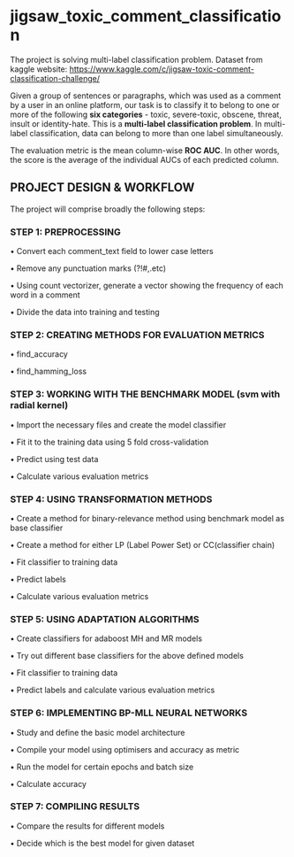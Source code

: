 # jigsaw_toxic_comment_classification
The project is solving multi-label classification problem. Dataset from kaggle website: https://www.kaggle.com/c/jigsaw-toxic-comment-classification-challenge/

Given a group of sentences or paragraphs, which was used as a comment by a user in an online platform, our task is to classify it to belong to one or more of the following **six categories** - toxic, severe-toxic, obscene, threat, insult or identity-hate. This is a **multi-label classification problem**. In multi-label classification, data can belong to more than one label simultaneously. 

The evaluation metric is the mean column-wise **ROC AUC**. In other words, the score is the average of the individual AUCs of each predicted column.

## PROJECT DESIGN & WORKFLOW

The project will comprise broadly the following steps:
### STEP 1: PREPROCESSING
• Convert each comment_text field to lower case letters

• Remove any punctuation marks (?!#,.etc)

• Using count vectorizer, generate a vector showing the frequency of each word in a
comment

• Divide the data into training and testing
### STEP 2: CREATING METHODS FOR EVALUATION METRICS
• find_accuracy

• find_hamming_loss
### STEP 3: WORKING WITH THE BENCHMARK MODEL (svm with radial kernel)
• Import the necessary files and create the model classifier

• Fit it to the training data using 5 fold cross-validation

• Predict using test data

• Calculate various evaluation metrics
### STEP 4: USING TRANSFORMATION METHODS
• Create a method for binary-relevance method using benchmark model as base classifier

• Create a method for either LP (Label Power Set) or CC(classifier chain)

• Fit classifier to training data

• Predict labels

• Calculate various evaluation metrics
### STEP 5: USING ADAPTATION ALGORITHMS
• Create classifiers for adaboost MH and MR models

• Try out different base classifiers for the above defined models

• Fit classifier to training data

• Predict labels and calculate various evaluation metrics
### STEP 6: IMPLEMENTING BP-MLL NEURAL NETWORKS
• Study and define the basic model architecture

• Compile your model using optimisers and accuracy as metric

• Run the model for certain epochs and batch size

• Calculate accuracy
### STEP 7: COMPILING RESULTS
• Compare the results for different models

• Decide which is the best model for given dataset
